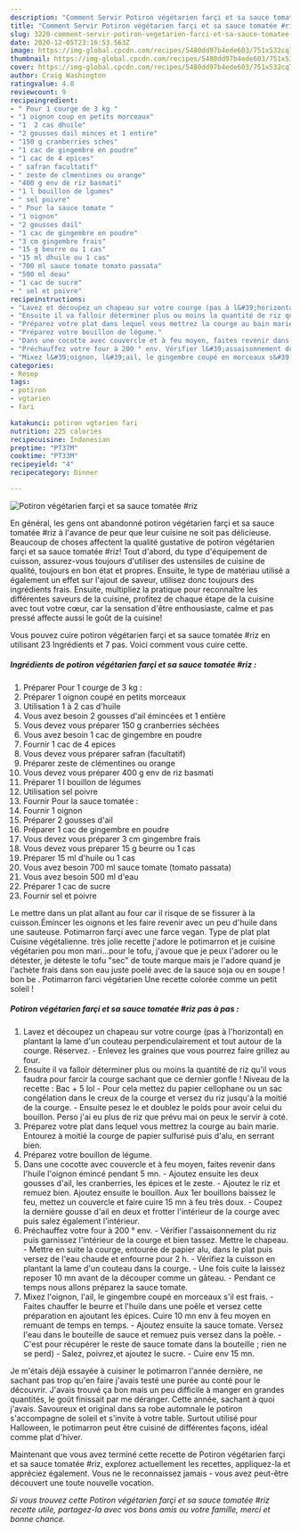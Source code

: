 ```yaml
---
description: "Comment Servir Potiron végétarien farçi et sa sauce tomatée #riz"
title: "Comment Servir Potiron végétarien farçi et sa sauce tomatée #riz"
slug: 3220-comment-servir-potiron-vegetarien-farci-et-sa-sauce-tomatee-riz
date: 2020-12-05T23:16:53.563Z
image: https://img-global.cpcdn.com/recipes/5480dd97b4ede603/751x532cq70/potiron-vegetarien-farci-et-sa-sauce-tomatee-riz-photo-principale-de-la-recette.jpg
thumbnail: https://img-global.cpcdn.com/recipes/5480dd97b4ede603/751x532cq70/potiron-vegetarien-farci-et-sa-sauce-tomatee-riz-photo-principale-de-la-recette.jpg
cover: https://img-global.cpcdn.com/recipes/5480dd97b4ede603/751x532cq70/potiron-vegetarien-farci-et-sa-sauce-tomatee-riz-photo-principale-de-la-recette.jpg
author: Craig Washington
ratingvalue: 4.8
reviewcount: 9
recipeingredient:
- " Pour 1 courge de 3 kg "
- "1 oignon coup en petits morceaux"
- "1  2 cas dhuile"
- "2 gousses dail minces et 1 entire"
- "150 g cranberries sches"
- "1 cac de gingembre en poudre"
- "1 cac de 4 epices"
- " safran facultatif"
- " zeste de clmentines ou orange"
- "400 g env de riz basmati"
- "1 l bouillon de lgumes"
- " sel poivre"
- " Pour la sauce tomate "
- "1 oignon"
- "2 gousses dail"
- "1 cac de gingembre en poudre"
- "3 cm gingembre frais"
- "15 g beurre ou 1 cas"
- "15 ml dhuile ou 1 cas"
- "700 ml sauce tomate tomato passata"
- "500 ml deau"
- "1 cac de sucre"
- " sel et poivre"
recipeinstructions:
- "Lavez et découpez un chapeau sur votre courge (pas à l&#39;horizontal) en plantant la lame d&#39;un couteau perpendiculairement et tout autour de la courge. Réservez. Enlevez les graines que vous pourrez faire grillez au four."
- "Ensuite il va falloir déterminer plus ou moins la quantité de riz qu&#39;il vous faudra pour farcir la courge sachant que ce dernier gonfle ! Niveau de la recette : Bac + 5 lol  Pour cela mettez du papier cellophane ou un sac congélation dans le creux de la courge et versez du riz jusqu&#39;à la moitié de la courge.  Ensuite pesez le et doublez le poids pour avoir celui du bouillon. Perso j&#39;ai eu plus de riz que prévu mai on peux le servir à coté."
- "Préparez votre plat dans lequel vous mettrez la courge au bain marie. Entourez à moitié la courge de papier sulfurisé puis d&#39;alu, en serrant bien."
- "Préparez votre bouillon de légume."
- "Dans une cocotte avec couvercle et à feu moyen, faites revenir dans l&#39;huile l&#39;oignon émincé pendant 5 mn. Ajoutez ensuite les deux gousses d&#39;ail, les cranberries, les épices et le zeste. Ajoutez le riz et remuez bien. Ajoutez ensuite le bouillon. Aux 1er bouillons baissez le feu, mettez un couvercle et faire cuire 15 mn à feu très doux. Coupez la dernière gousse d&#39;ail en deux et frotter l&#39;intérieur de la courge avec puis salez également l&#39;intérieur."
- "Préchauffez votre four à 200 ° env. Vérifier l&#39;assaisonnement du riz puis garnissez l&#39;intérieur de la courge et bien tassez. Mettre le chapeau.  Mettre en suite la courge, entourée de papier alu, dans le plat puis versez de l&#39;eau chaude et enfourne pour 2 h.  Vérifiez la cuisson en plantant la lame d&#39;un couteau dans la courge. Une fois cuite la laissez reposer 10 mn avant de la découper comme un gâteau. Pendant ce temps nous allons préparez la sauce tomate."
- "Mixez l&#39;oignon, l&#39;ail, le gingembre coupé en morceaux s&#39;il est frais. Faites chauffer le beurre et l&#39;huile dans une poêle et versez cette préparation en ajoutant les épices. Cuire 10 mn env à feu moyen en remuant de temps en temps. Ajoutez ensuite la sauce tomate. Versez l&#39;eau dans le bouteille de sauce et remuez puis versez dans la poêle.  C&#39;est pour récupérer le reste de sauce tomate dans la bouteille ; rien ne se perd) Salez, poivrez,et ajoutez le sucre. Cuire env 15 mn."
categories:
- Resep
tags:
- potiron
- vgtarien
- fari

katakunci: potiron vgtarien fari 
nutrition: 225 calories
recipecuisine: Indonesian
preptime: "PT37M"
cooktime: "PT33M"
recipeyield: "4"
recipecategory: Dinner

---
```



![Potiron végétarien farçi et sa sauce tomatée #riz](https://img-global.cpcdn.com/recipes/5480dd97b4ede603/751x532cq70/potiron-vegetarien-farci-et-sa-sauce-tomatee-riz-photo-principale-de-la-recette.jpg)

En général, les gens ont abandonné potiron végétarien farçi et sa sauce tomatée #riz à l'avance de peur que leur cuisine ne soit pas délicieuse. Beaucoup de choses affectent la qualité gustative de potiron végétarien farçi et sa sauce tomatée #riz! Tout d'abord, du type d'équipement de cuisson, assurez-vous toujours d'utiliser des ustensiles de cuisine de qualité, toujours en bon état et propres. Ensuite, le type de matériau utilisé a également un effet sur l'ajout de saveur, utilisez donc toujours des ingrédients frais. Ensuite, multipliez la pratique pour reconnaître les différentes saveurs de la cuisine, profitez de chaque étape de la cuisine avec tout votre cœur, car la sensation d'être enthousiaste, calme et pas pressé affecte aussi le goût de la cuisine!

<!--inarticleads1-->

Vous pouvez cuire potiron végétarien farçi et sa sauce tomatée #riz en utilisant 23 Ingrédients et 7 pas. Voici comment vous cuire cette.

##### Ingrédients de potiron végétarien farçi et sa sauce tomatée #riz :

1. Préparer  Pour 1 courge de 3 kg :
1. Préparer 1 oignon coupé en petits morceaux
1. Utilisation 1 à 2 cas d&#39;huile
1. Vous avez besoin 2 gousses d&#39;ail émincées et 1 entière
1. Vous devez vous préparer 150 g cranberries séchées
1. Vous avez besoin 1 cac de gingembre en poudre
1. Fournir 1 cac de 4 epices
1. Vous devez vous préparer  safran (facultatif)
1. Préparer  zeste de clémentines ou orange
1. Vous devez vous préparer 400 g env de riz basmati
1. Préparer 1 l bouillon de légumes
1. Utilisation  sel poivre
1. Fournir  Pour la sauce tomatée :
1. Fournir 1 oignon
1. Préparer 2 gousses d&#39;ail
1. Préparer 1 cac de gingembre en poudre
1. Vous devez vous préparer 3 cm gingembre frais
1. Vous devez vous préparer 15 g beurre ou 1 cas
1. Préparer 15 ml d&#39;huile ou 1 cas
1. Vous avez besoin 700 ml sauce tomate (tomato passata)
1. Vous avez besoin 500 ml d&#39;eau
1. Préparer 1 cac de sucre
1. Fournir  sel et poivre


Le mettre dans un plat allant au four car il risque de se fissurer à la cuisson.Émincer les oignons et les faire revenir avec un peu d&#39;huile dans une sauteuse. Potimarron farçi avec une farce vegan. Type de plat plat Cuisine végétalienne. très jolie recette j&#39;adore le potimarron et je cuisine végétarien pou mon mari…pour le tofu, j&#39;avoue que je peux l&#39;adorer ou le détester, je déteste le tofu &#34;sec&#34; de toute marque mais je l&#39;adore quand je l&#39;achète frais dans son eau juste poelé avec de la sauce soja ou en soupe ! bon be . Potimarron farci végétarien Une recette colorée comme un petit soleil ! 

<!--inarticleads2-->

##### Potiron végétarien farçi et sa sauce tomatée #riz pas à pas :

1. Lavez et découpez un chapeau sur votre courge (pas à l&#39;horizontal) en plantant la lame d&#39;un couteau perpendiculairement et tout autour de la courge. Réservez. - Enlevez les graines que vous pourrez faire grillez au four.
1. Ensuite il va falloir déterminer plus ou moins la quantité de riz qu&#39;il vous faudra pour farcir la courge sachant que ce dernier gonfle ! Niveau de la recette : Bac + 5 lol  - Pour cela mettez du papier cellophane ou un sac congélation dans le creux de la courge et versez du riz jusqu&#39;à la moitié de la courge.  - Ensuite pesez le et doublez le poids pour avoir celui du bouillon. Perso j&#39;ai eu plus de riz que prévu mai on peux le servir à coté.
1. Préparez votre plat dans lequel vous mettrez la courge au bain marie. Entourez à moitié la courge de papier sulfurisé puis d&#39;alu, en serrant bien.
1. Préparez votre bouillon de légume.
1. Dans une cocotte avec couvercle et à feu moyen, faites revenir dans l&#39;huile l&#39;oignon émincé pendant 5 mn. - Ajoutez ensuite les deux gousses d&#39;ail, les cranberries, les épices et le zeste. - Ajoutez le riz et remuez bien. Ajoutez ensuite le bouillon. Aux 1er bouillons baissez le feu, mettez un couvercle et faire cuire 15 mn à feu très doux. - Coupez la dernière gousse d&#39;ail en deux et frotter l&#39;intérieur de la courge avec puis salez également l&#39;intérieur.
1. Préchauffez votre four à 200 ° env. - Vérifier l&#39;assaisonnement du riz puis garnissez l&#39;intérieur de la courge et bien tassez. Mettre le chapeau.  - Mettre en suite la courge, entourée de papier alu, dans le plat puis versez de l&#39;eau chaude et enfourne pour 2 h.  - Vérifiez la cuisson en plantant la lame d&#39;un couteau dans la courge. - Une fois cuite la laissez reposer 10 mn avant de la découper comme un gâteau. - Pendant ce temps nous allons préparez la sauce tomate.
1. Mixez l&#39;oignon, l&#39;ail, le gingembre coupé en morceaux s&#39;il est frais. - Faites chauffer le beurre et l&#39;huile dans une poêle et versez cette préparation en ajoutant les épices. Cuire 10 mn env à feu moyen en remuant de temps en temps. - Ajoutez ensuite la sauce tomate. Versez l&#39;eau dans le bouteille de sauce et remuez puis versez dans la poêle.  - C&#39;est pour récupérer le reste de sauce tomate dans la bouteille ; rien ne se perd) - Salez, poivrez,et ajoutez le sucre. - Cuire env 15 mn.


Je m&#39;étais déjà essayée à cuisiner le potimarron l&#39;année dernière, ne sachant pas trop qu&#39;en faire j&#39;avais testé une purée au conté pour le découvrir. J&#39;avais trouvé ça bon mais un peu difficile à manger en grandes quantités, le goût finissait par me déranger. Cette année, sachant à quoi j&#39;avais. Savoureux et original dans sa robe automnale le potiron s&#39;accompagne de soleil et s&#39;invite à votre table. Surtout utilisé pour Halloween, le potimarron peut être cuisiné de différentes façons, idéal comme plat d&#39;hiver. 

<!--inarticleads1-->

<p>
Maintenant que vous avez terminé cette recette de Potiron végétarien farçi et sa sauce tomatée #riz, explorez actuellement les recettes, appliquez-la et appréciez également. Vous ne le reconnaissez jamais - vous avez peut-être découvert une toute nouvelle vocation.
</p>

<p>
<i>Si vous trouvez cette Potiron végétarien farçi et sa sauce tomatée #riz recette utile, partagez-la avec vos bons amis ou votre famille, merci et bonne chance.</i>
</p>
